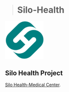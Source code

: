 > # Silo-Health

 <a href="#"><img width="25%" height="auto" src="img/Silo Health Logo.png" height="25px"/></a>

## Silo Health Project

[Silo Health-Medical Center](https://adityaraj6.github.io/Silo-Health/).

